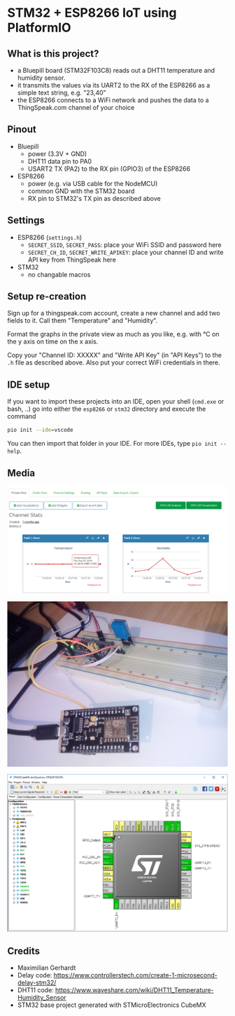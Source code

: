 # STM32 + ESP8266 IoT using PlatformIO

## What is this project?

- a Bluepill board (STM32F103C8) reads out a DHT11 temperature and humidity sensor. 
- it transmits the values via its UART2 to the RX of the ESP8266 as a simple text string, e.g. "23,40" 
- the ESP8266 connects to a WiFi network and pushes the data to a ThingSpeak.com channel of your choice 

## Pinout

- Bluepill 
	- power (3.3V + GND)
	- DHT11 data pin to PA0
	- USART2 TX (PA2) to the RX pin (GPIO3) of the ESP8266
- ESP8266
	- power (e.g. via USB cable for the NodeMCU)
	- common GND with the STM32 board 
	- RX pin to STM32's TX pin as described above 
	

## Settings 

- ESP8266 (`settings.h`)
	- `SECRET_SSID`, `SECRET_PASS`: place your WiFi SSID and password here 
	- `SECRET_CH_ID`, `SECRET_WRITE_APIKEY`: place your channel ID and write API key from ThingSpeak here
- STM32
	- no changable macros

## Setup re-creation 

Sign up for a thingspeak.com account, create a new channel and add two fields to it. Call them "Temperature" and "Humidity". 

Format the graphs in the private view as much as you like, e.g. with °C on the y axis on time on the x axis.

Copy your "Channel ID: XXXXX" and "Write API Key" (in "API Keys") to the `.h` file as described above. Also put your correct WiFi credentials in there.

## IDE setup 

If you want to import these projects into an IDE, open your shell (`cmd.exe` or bash, ..) go into either the `esp8266` or `stm32` directory and execute the command 

```sh
pio init --ide=vscode
```

You can then import that folder in your IDE. For more IDEs, type `pio init --help`. 

## Media 

![thingspeak](thingspeak_channel.png)

![setup](setup.jpg)

![cubemx](cubemx.png)

## Credits 

- Maximilian Gerhardt 
- Delay code: https://www.controllerstech.com/create-1-microsecond-delay-stm32/
- DHT11 code: https://www.waveshare.com/wiki/DHT11_Temperature-Humidity_Sensor 
- STM32 base project generated with STMicroElectronics CubeMX
